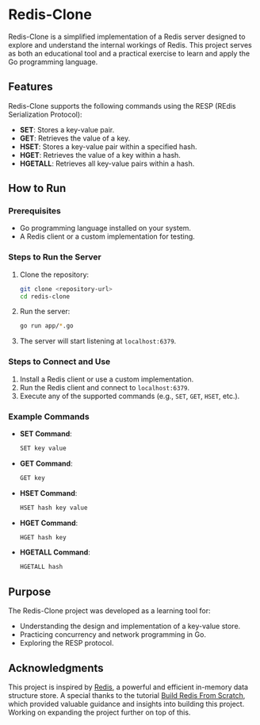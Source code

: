 # Redis-Clone

Redis-Clone is a simplified implementation of a Redis server designed to explore and understand the internal workings of Redis. This project serves as both an educational tool and a practical exercise to learn and apply the Go programming language.

## Features

Redis-Clone supports the following commands using the RESP (REdis Serialization Protocol):

- **SET**: Stores a key-value pair.
- **GET**: Retrieves the value of a key.
- **HSET**: Stores a key-value pair within a specified hash.
- **HGET**: Retrieves the value of a key within a hash.
- **HGETALL**: Retrieves all key-value pairs within a hash.

## How to Run

### Prerequisites

- Go programming language installed on your system.
- A Redis client or a custom implementation for testing.

### Steps to Run the Server

1. Clone the repository:

    ```bash
    git clone <repository-url>
    cd redis-clone
    ```

2. Run the server:

    ```bash
    go run app/*.go
    ```

3. The server will start listening at `localhost:6379`.

### Steps to Connect and Use

1. Install a Redis client or use a custom implementation.
2. Run the Redis client and connect to `localhost:6379`.
3. Execute any of the supported commands (e.g., `SET`, `GET`, `HSET`, etc.).

### Example Commands

- **SET Command**:
    ```bash
    SET key value
    ```

- **GET Command**:
    ```bash
    GET key
    ```

- **HSET Command**:
    ```bash
    HSET hash key value
    ```

- **HGET Command**:
    ```bash
    HGET hash key
    ```

- **HGETALL Command**:
    ```bash
    HGETALL hash
    ```

## Purpose

The Redis-Clone project was developed as a learning tool for:
- Understanding the design and implementation of a key-value store.
- Practicing concurrency and network programming in Go.
- Exploring the RESP protocol.

## Acknowledgments

This project is inspired by [Redis](https://redis.io/), a powerful and efficient in-memory data structure store.
A special thanks to the tutorial [Build Redis From Scratch](https://www.build-redis-from-scratch.dev/en/introduction), which provided valuable guidance and insights into building this project.
Working on expanding the project further on top of this.
